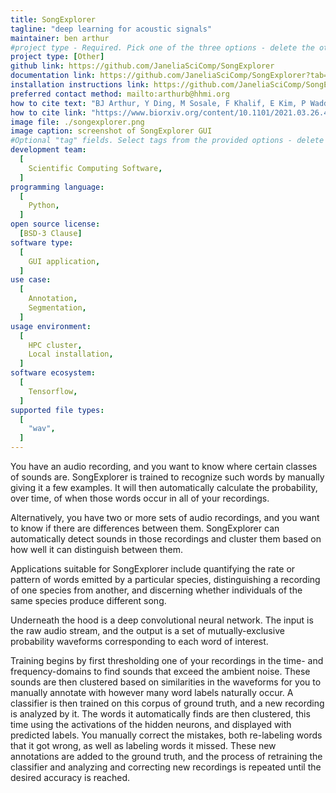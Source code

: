```yaml
---
title: SongExplorer
tagline: "deep learning for acoustic signals"
maintainer: ben arthur
#project type - Required. Pick one of the three options - delete the other two.
project type: [Other]
github link: https://github.com/JaneliaSciComp/SongExplorer
documentation link: https://github.com/JaneliaSciComp/SongExplorer?tab=readme-ov-file#table-of-contents
installation instructions link: https://github.com/JaneliaSciComp/SongExplorer?tab=readme-ov-file#installation
preferred contact method: mailto:arthurb@hhmi.org
how to cite text: "BJ Arthur, Y Ding, M Sosale, F Khalif, E Kim, P Waddell, S Turaga, DL Stern (2021), SongExplorer: A deep learning workflow for discovery and segmentation of animal acoustic communication signals"
how to cite link: "https://www.biorxiv.org/content/10.1101/2021.03.26.437280v1"
image file: ./songexplorer.png
image caption: screenshot of SongExplorer GUI
#Optional "tag" fields. Select tags from the provided options - delete the options that are not applicable. If you feel another option is required to describe your project, add it and then note this in your pull request.
development team:
  [
    Scientific Computing Software,
  ]
programming language:
  [
    Python,
  ]
open source license:
  [BSD-3 Clause]
software type:
  [
    GUI application,
  ]
use case:
  [
    Annotation,
    Segmentation,
  ]
usage environment:
  [
    HPC cluster,
    Local installation,
  ]
software ecosystem:
  [
    Tensorflow,
  ]
supported file types:
  [
    "wav",
  ]
---
```


You have an audio recording, and you want to know where certain classes of
sounds are.  SongExplorer is trained to recognize such words by manually giving
it a few examples.  It will then automatically calculate the probability,
over time, of when those words occur in all of your recordings.

Alternatively, you have two or more sets of audio recordings, and you want to
know if there are differences between them.  SongExplorer can automatically
detect sounds in those recordings and cluster them based on how well it
can distinguish between them.

Applications suitable for SongExplorer include quantifying the rate or pattern
of words emitted by a particular species, distinguishing a recording of one
species from another, and discerning whether individuals of the same species
produce different song.

Underneath the hood is a deep convolutional neural network.  The input is the
raw audio stream, and the output is a set of mutually-exclusive probability
waveforms corresponding to each word of interest.

Training begins by first thresholding one of your recordings in the time- and
frequency-domains to find sounds that exceed the ambient noise.  These sounds
are then clustered based on similarities in the waveforms for you to manually
annotate with however many word labels naturally occur.  A classifier is
then trained on this corpus of ground truth, and a new recording is analyzed
by it.  The words it automatically finds are then clustered, this time using
the activations of the hidden neurons, and displayed with predicted labels.
You manually correct the mistakes, both re-labeling words that it got wrong,
as well as labeling words it missed.  These new annotations are added to the
ground truth, and the process of retraining the classifier and analyzing and
correcting new recordings is repeated until the desired accuracy is reached.
